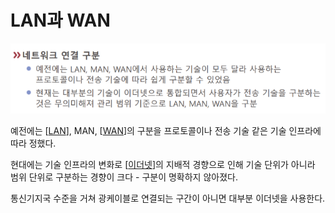 # LAN과 WAN

![LAN, MAN, WAN의 구분 문제](../attachments/2022-09-15-17-07-47.png)

예전에는 [[LAN]], MAN, [[WAN]]의 구분을 프로토콜이나 전송 기술 같은 기술 인프라에 따라 정했다.

현대에는 기술 인프라의 변화로 [[이더넷]]의 지배적 경향으로 인해 기술 단위가 아니라 범위 단위로 구분하는 경향이 크다 - 구분이 명확하지 않아졌다.

통신기지국 수준을 거쳐 광케이블로 연결되는 구간이 아니면 대부분 이더넷을 사용한다.

[//begin]: # "Autogenerated link references for markdown compatibility"
[LAN]: LAN.md "LAN"
[WAN]: WAN.md "WAN"
[이더넷]: 이더넷.md "이더넷"
[//end]: # "Autogenerated link references"